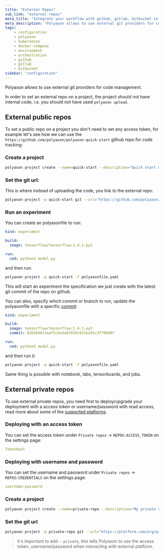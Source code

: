 ```yaml
---
title: "External Repos"
sub_link: "external-repos"
meta_title: "Integrate your workflow with github, gitlab, bitbucket in Polyaxon - Configuration"
meta_description: "Polyaxon allows to use external git providers for code management."
tags:
    - configuration
    - polyaxon
    - kubernetes
    - docker-compose
    - environment
    - orchestration
    - github
    - gitlab
    - bitbucket
sidebar: "configuration"
---
```


Polyaxon allows to use external git providers for code management. 

In order to set an external repo on a project, the project should not have internal code, i.e. you should not have used `polyaxon upload`.  

## External public repos

To set a public repo on a project you don't need to set any access token, 
for example let's see how we can use the `https://github.com/polyaxon/polyaxon-quick-start` github repo for code tracking:

### Create a project

```bash
polyaxon project create --name=quick-start --description="Quick start using an external repo."
``` 

### Set the git url:

This is where instead of uploading the code, you link to the external repo:

```bash
polyaxon project -p quick-start git --url="https://github.com/polyaxon/polyaxon-quick-start"
```

### Run an experiment


You can create an polyaxonfile to run:

```yaml
kind: experiment

build:
  image: tensorflow/tensorflow:1.4.1-py3

run:
  cmd: python3 model.py
```

and then run:

```bash
polyaxon project -p quick-start -f polyaxonfile.yaml
```

This will start an experiment the specification we just create with the latest git commit of the repo on github.

You can also, specify which commit or branch to run, update the polyaxonfile with a specific [commit](https://github.com/polyaxon/polyaxon-quick-start/commit/62b264813aaf5cba3a81919c623ea55c3f79698f):


```yaml
kind: experiment

build:
  image: tensorflow/tensorflow:1.4.1-py3
  commit: 62b264813aaf5cba3a81919c623ea55c3f79698f

run:
  cmd: python3 model.py
```

and then run it:

```bash
polyaxon project -p quick-start -f polyaxonfile.yaml
```

Same thing is possible with notebook, labs, tensorboards, and jobs.

## External private repos

To use external private repos, you need first to deploy/upgrade your deployment with a access token or username/password with read access, 
read more about some of the [supported platforms](/integrations/scm/).


### Deploying with an access token

You can set the access token under `Private repos` -> `REPOS:ACCESS_TOKEN` on the settings page:

```yaml
TokenHash
```

### Deploying with username and password

You can set the username and password under `Private repos` -> `REPOS:CREDENTIALS` on the settings page:

```yaml
username:password
```

### Create a project

```bash
polyaxon project create --name=private-repo --description="My private external repo."
``` 

### Set the git url

```bash
polyaxon project -p private-repo git --url="https://platform.com/org/private-repo" --private
```

> it's important to add `--private`, this tells Polyaxon to use the access token, username/password when interacting with external platform.
